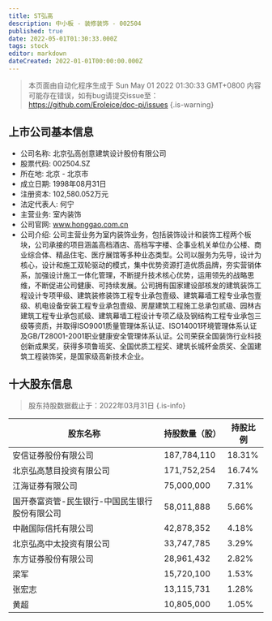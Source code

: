 ```yaml
---
title: ST弘高
description: 中小板 - 装修装饰 - 002504
published: true
date: 2022-05-01T01:30:33.000Z
tags: stock
editor: markdown
dateCreated: 2022-01-01T00:00:00.000Z
---
```


> 本页面由自动化程序生成于 Sun May 01 2022 01:30:33 GMT+0800
> 内容可能存在错误，如有bug请提交issue至：https://github.com/Eroleice/doc-pi/issues
{.is-warning}

## 上市公司基本信息
- 公司名称: 北京弘高创意建筑设计股份有限公司
- 股票代码: 002504.SZ
- 所在地: 北京 - 北京市
- 成立日期: 1998年08月31日
- 注册资本: 102,580.052万元
- 法定代表人: 何宁
- 主营业务: 室内装饰
- 公司官网: www.honggao.com.cn
- 公司介绍: 公司主营业务为室内装饰业务，包括装饰设计和装饰工程两个板块，公司承接的项目涵盖高档酒店、高档写字楼、企事业机关单位办公楼、商业综合体、精品住宅、医疗展馆等多种业态类型。公司以服务为先导，设计为核心，设计和施工双轮驱动的模式，集中优势资源打造优质品牌，夯实营销体系，加强设计施工一体化管理，不断提升技术核心优势，运用领先的战略思维，不断促进公司健康、可持续发展。公司拥有国家建设部核发的建筑装饰工程设计专项甲级、建筑装修装饰工程专业承包壹级、建筑幕墙工程专业承包壹级、机电设备安装工程专业承包壹级、房屋建筑工程施工总承包贰级、园林古建筑工程专业承包贰级、建筑幕墙工程设计专项乙级及钢结构工程专业承包三级等资质，并取得ISO9001质量管理体系认证、ISO14001环境管理体系认证及GB/T28001-2001职业健康安全管理体系认证。公司荣获全国装饰行业科技创新成果奖，获得多项鲁班奖、全国优质工程奖、建筑长城杯金质奖、全国建筑工程装饰奖，是国家级高新技术企业。


## 十大股东信息
> 股东持股数据截止于：2022年03月31日
{.is-info}

| 股东名称 | 持股数量（股） | 持股比例 |
| --- | --- | --- |
| 安信证券股份有限公司 | 187,784,110 | 18.31% |
| 北京弘高慧目投资有限公司 | 171,752,254 | 16.74% |
| 江海证券有限公司 | 75,000,000 | 7.31% |
| 国开泰富资管-民生银行-中国民生银行股份有限公司 | 58,011,888 | 5.66% |
| 中融国际信托有限公司 | 42,878,352 | 4.18% |
| 北京弘高中太投资有限公司 | 33,747,785 | 3.29% |
| 东方证券股份有限公司 | 28,961,432 | 2.82% |
| 梁军 | 15,720,100 | 1.53% |
| 张宏志 | 13,115,731 | 1.28% |
| 黄超 | 10,805,000 | 1.05% |




